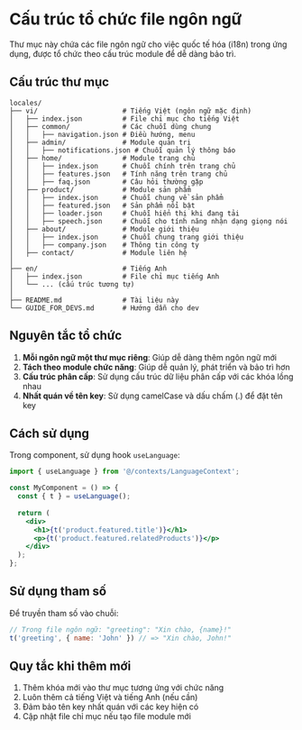 # Cấu trúc tổ chức file ngôn ngữ

Thư mục này chứa các file ngôn ngữ cho việc quốc tế hóa (i18n) trong ứng dụng, được tổ chức theo cấu trúc module để dễ dàng bảo trì.

## Cấu trúc thư mục

```
locales/
├── vi/                     # Tiếng Việt (ngôn ngữ mặc định)
│   ├── index.json          # File chỉ mục cho tiếng Việt
│   ├── common/             # Các chuỗi dùng chung
│   │   ├── navigation.json # Điều hướng, menu
│   ├── admin/              # Module quản trị
│   │   ├── notifications.json # Chuỗi quản lý thông báo 
│   ├── home/               # Module trang chủ
│   │   ├── index.json      # Chuỗi chính trên trang chủ
│   │   ├── features.json   # Tính năng trên trang chủ
│   │   ├── faq.json        # Câu hỏi thường gặp
│   ├── product/            # Module sản phẩm
│   │   ├── index.json      # Chuỗi chung về sản phẩm
│   │   ├── featured.json   # Sản phẩm nổi bật
│   │   ├── loader.json     # Chuỗi hiển thị khi đang tải
│   │   ├── speech.json     # Chuỗi cho tính năng nhận dạng giọng nói
│   ├── about/              # Module giới thiệu
│   │   ├── index.json      # Chuỗi chung trang giới thiệu
│   │   ├── company.json    # Thông tin công ty
│   ├── contact/            # Module liên hệ
│
├── en/                     # Tiếng Anh
│   ├── index.json          # File chỉ mục tiếng Anh
│   └── ... (cấu trúc tương tự)
│
├── README.md               # Tài liệu này
└── GUIDE_FOR_DEVS.md       # Hướng dẫn cho dev
```

## Nguyên tắc tổ chức

1. **Mỗi ngôn ngữ một thư mục riêng**: Giúp dễ dàng thêm ngôn ngữ mới
2. **Tách theo module chức năng**: Giúp dễ quản lý, phát triển và bảo trì hơn
3. **Cấu trúc phân cấp**: Sử dụng cấu trúc dữ liệu phân cấp với các khóa lồng nhau
4. **Nhất quán về tên key**: Sử dụng camelCase và dấu chấm (.) để đặt tên key

## Cách sử dụng

Trong component, sử dụng hook `useLanguage`:

```jsx
import { useLanguage } from '@/contexts/LanguageContext';

const MyComponent = () => {
  const { t } = useLanguage();
  
  return (
    <div>
      <h1>{t('product.featured.title')}</h1>
      <p>{t('product.featured.relatedProducts')}</p>
    </div>
  );
};
```

## Sử dụng tham số

Để truyền tham số vào chuỗi:

```jsx
// Trong file ngôn ngữ: "greeting": "Xin chào, {name}!"
t('greeting', { name: 'John' }) // => "Xin chào, John!"
```

## Quy tắc khi thêm mới

1. Thêm khóa mới vào thư mục tương ứng với chức năng
2. Luôn thêm cả tiếng Việt và tiếng Anh (nếu cần)
3. Đảm bảo tên key nhất quán với các key hiện có
4. Cập nhật file chỉ mục nếu tạo file module mới 